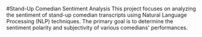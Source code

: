 
#Stand-Up Comedian Sentiment Analysis
This project focuses on analyzing the sentiment of stand-up comedian transcripts using Natural Language Processing (NLP) techniques. The primary goal is to determine the sentiment polarity and subjectivity of various comedians' performances.

